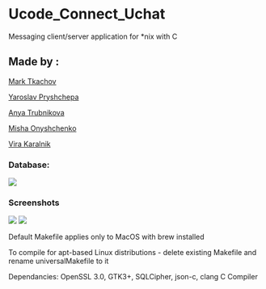 # Ucode_Connect_Uchat

Messaging client/server application for \*nix with C

## Made by :

[Mark Tkachov](https://github.com/MarkTkachov)

[Yaroslav Pryshchepa](https://github.com/trixxterzz)

[Anya Trubnikova](https://github.com/annatrubnikova)

[Misha Onyshchenko](https://github.com/Sheeseburger)

[Vira Karalnik](https://github.com/jinjergirl)

### Database:

<img src="https://i.imgur.com/eByXThj.png">

### Screenshots

<img src="https://i.imgur.com/jDBA4nm.png">

<img src="https://i.imgur.com/jYdtf2Z.png">

Default Makefile applies only to MacOS with brew installed

To compile for apt-based Linux distributions - delete existing Makefile and rename universalMakefile to it

Dependancies: OpenSSL 3.0, GTK3+, SQLCipher, json-c, clang C Compiler

